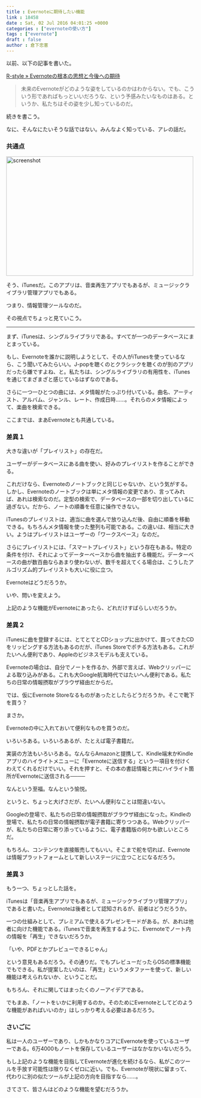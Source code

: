 ```yaml
---
title : Evernoteに期待したい機能
link : 18458
date : Sat, 02 Jul 2016 04:01:25 +0000
categories : ["evernoteの使い方"]
tags : ["evernote"]
draft : false
author : 倉下忠憲
---
```


以前、以下の記事を書いた。

<a href="https://rashita.net/blog/?p=18422">R-style » Evernoteの根本の思想と今後への期待</a>

<blockquote>
未来のEvernoteがどのような姿をしているのかはわからない。でも、こういう形であればもっといいだろうな、という予感みたいなものはある。というか、私たちはその姿を少し知っているのだ。
</blockquote>

続きを書こう。

なに、そんなにたいそうな話ではない。みんなよく知っている、アレの話だ。

<h3>共通点</h3>

<a href="https://rashita.net/blog/?attachment_id=18460" rel="attachment wp-att-18460"><img src="https://rashita.net/blog/wp-content/uploads/2016/07/screenshot-500x318.png" alt="screenshot" width="500" height="318" class="alignnone size-medium wp-image-18460" /></a>

そう、iTunesだ。このアプリは、音楽再生アプリでもあるが、ミュージックライブラリ管理アプリでもある。

つまり、情報管理ツールなのだ。

その視点でちょっと見ていこう。

<hr />

まず、iTunesは、シングルライブラリである。すべてが一つのデータベースにまとまっている。

もし、Evernoteを誰かに説明しようとして、その人がiTunesを使っているなら、こう聞いてみたらいい。J-popを聴くのとクラシックを聴くのが別のアプリだったら嫌ですよね、と。私たちは、シングルライブラリの有用性を、iTunesを通じてまざまざと感じているはずなのである。

さらに一つ一ひとつの曲には、メタ情報がたっぷり付いている。曲名、アーティスト、アルバム、ジャンル、レート、作成日時……。それらのメタ情報によって、楽曲を検索できる。

ここまでは、まあEvernoteとも共通している。

<h3>差異１</h3>

大きな違いが「プレイリスト」の存在だ。

ユーザーがデータベースにある曲を使い、好みのプレイリストを作ることができる。

これだけなら、Evernoteのノートブックと同じじゃないか、という気がする。しかし、Evernoteのノートブックは単にメタ情報の変更であり、言ってみれば、あれは検索なのだ。定型の検索で、データベースの一部を切り出しているに過ぎない。だから、ノートの順番を任意に操作できない。

iTunesのプレイリストは、適当に曲を選んで放り込んだ後、自由に順番を移動できる。もちろんメタ情報を使った整列も可能である。この違いは、相当に大きい。ようはプレイリストはユーザーの「ワークスペース」なのだ。

さらにプレイリストには、「スマートプレイリスト」という存在もある。特定の条件を付け、それによってデーターベースから曲を抽出する機能だ。データーベースの曲が数百曲ならあまり使わないが、数千を超えてくる場合は、こうしたアルゴリズム的プレイリストも大いに役に立つ。

Evernoteはどうだろうか。

いや、問いを変えよう。

上記のような機能がEvernoteにあったら、どれだけすばらしいだろうか。

<h3>差異２</h3>

iTunesに曲を登録するには、とてとてとCDショップに出かけて、買ってきたCDをリッピングする方法もあるのだが、iTunes Storeでポチる方法もある。これがたいへん便利であり、Appleのビジネスモデルも支えている。

Evernoteの場合は、自分でノートを作るか、外部で言えば、Webクリッパーによる取り込みがある。これも大Google航海時代ではたいへん便利である。私たちの日常の情報摂取がブラウザ経由だからだ。

では、仮にEvernote Storeなるものがあったとしたらどうだろうか。そこで靴下を買う？

まさか。

Evernoteの中に入れておいて便利なものを買うのだ。

いろいろある。いろいろあるが、たとえば電子書籍だ。

実装の方法もいろいろある。なんならAmazonと提携して、Kindle端末かKindleアプリのハイライトメニューに「Evernoteに送信する」という一項目を付けくわえてくれるだけでいい。それを押すと、その本の書誌情報と共にハイライト箇所がEvernoteに送信される────

なんという至福。なんという愉悦。

というと、ちょっと大げさだが、たいへん便利なことは間違いない。

Googleの登場で、私たちの日常の情報摂取がブラウザ経由になった。Kindleの登場で、私たちの日常の情報摂取が電子書籍に寄りつつある。Webクリッパーが、私たちの日常に寄り添っているように、電子書籍版の何かも欲しいところだ。

もちろん、コンテンツを直接販売してもいい。そこまで舵を切れば、Evernoteは情報プラットフォームとして新しいステージに立つことになるだろう。

<h3>差異３</h3>

もう一つ、ちょっとした話を。

iTunesは「音楽再生アプリでもあるが、ミュージックライブラリ管理アプリ」であると書いた。Evernoteは後者として認知されるが、前者はどうだろうか。

一つの仕組みとして、プレミアムで使えるプレゼンモードがある。が、あれは他者に向けた機能である。iTunesで音楽を再生するように、Evernoteでノート内の情報を「再生」できないだろうか。

「いや、PDFとかプレビューできるじゃん」

という意見もあるだろう。その通りだ。でもプレビューだったらOSの標準機能でもできる。私が提案したいのは、「再生」というメタファーを使って、新しい機能は考えられないか、ということだ。

もちろん、それに関してはまったくのノーアイデアである。

でもまあ、「ノートをいかに利用するのか。そのためにEvernoteとしてどのような機能があればいいのか」はしっかり考える必要はあるだろう。

<h3>さいごに</h3>

私は一人のユーザーであり、しかもかなりコアにEvernoteを使っているユーザーである。6万4000もノートを保存しているユーザーはなかなかいないだろう。

もし上記のような機能を目指してEvernoteが進化を続けるなら、私がこのツールを手放す可能性は限りなくゼロに近い。でも、Evernoteが現状に留まって、代わりに別の似たツールが上記の方向を目指すなら……。

さてさて、皆さんはどのような機能を望むだろうか。
